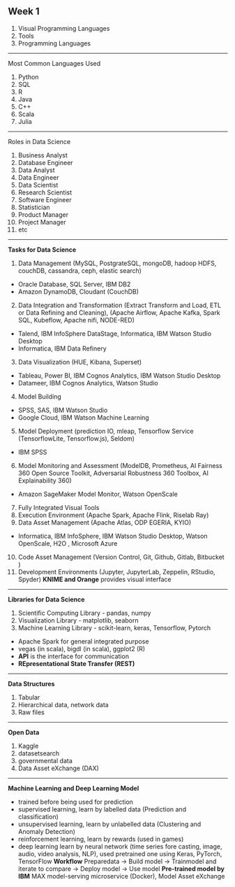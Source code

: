 ## Week 1
1. Visual Programming Languages
2. Tools
3. Programming Languages
---
Most Common Languages Used
1. Python
2. SQL
3. R
4. Java
5. C++
6. Scala
7. Julia
---
Roles in Data Science
1. Business Analyst
2. Database Engineer
3. Data Analyst
4. Data Engineer
5. Data Scientist
6. Research Scientist
7. Software Engineer
8. Statistician
9. Product Manager
10. Project Manager
11. etc
---
**Tasks for Data Science**
1. Data Management (MySQL, PostgrateSQL, mongoDB, hadoop HDFS, couchDB, cassandra, ceph, elastic search)
  - Oracle Database, SQL Server, IBM DB2
  - Amazon DynamoDB, Cloudant (CouchDB)
2. Data Integration and Transformation (Extract Transform and Load, ETL or Data Refining and Cleaning), (Apache Airflow, Apache Kafka, Spark SQL, Kubeflow, Apache nifi, NODE-RED)
  - Talend, IBM InfoSphere DataStage, Informatica, IBM Watson Studio Desktop
  - Informatica, IBM Data Refinery
3. Data Visualization (HUE, Kibana, Superset)
  - Tableau, Power BI, IBM Cognos Analytics, IBM Watson Studio Desktop
  - Datameer, IBM Cognos Analytics, Watson Studio
4. Model Building
  - SPSS, SAS, IBM Watson Studio
  - Google Cloud, IBM Watson Machine Learning
5. Model Deployment (prediction IO, mleap, Tensorflow Service (TensorflowLite, Tensorflow.js), Seldom)
  - IBM SPSS
6. Model Monitoring and Assessment (ModelDB, Prometheus, AI Fairness 360 Open Source Toolkit, Adversarial Robustness 360 Toolbox, AI Explainability 360)
  - Amazon SageMaker Model Monitor, Watson OpenScale
7. Fully Integrated Visual Tools
8. Execution Environment (Apache Spark, Apache Flink, Riselab Ray)
9. Data Asset Management (Apache Atlas, ODP EGERIA, KYIO)
  - Informatica, IBM InfoSphere, IBM Watson Studio Desktop, Watson OpenScale, H2O , Microsoft Azure
10. Code Asset Management (Version Control, Git, Github, Gitlab, Bitbucket )
11. Development Environments (Jupyter, JupyterLab, Zeppelin, RStudio, Spyder)
**KNIME and Orange** provides visual interface
---
**Libraries for Data Science**
1. Scientific Computing Library - pandas, numpy
2. Visualization Library - matplotlib, seaborn
3. Machine Learning Library - scikit-learn, keras, Tensorflow, Pytorch
- Apache Spark for general integrated purpose
- vegas (in scala), bigdl (in scala), ggplot2 (R)
- **API** is the interface for communication
- **REpresentational State Transfer (REST)**
---
**Data Structures**
1. Tabular
2. Hierarchical data, network data
3. Raw files
---
**Open Data**
1. Kaggle
2. datasetsearch
3. governmental data
4. Data Asset eXchange (DAX)
---
**Machine Learning and Deep Learning Model**
- trained before being used for prediction
- supervised learning, learn by labelled data (Prediction and classification)
- unsupervised learning, learn by unlabelled data (Clustering and Anomaly Detection)
- reinforcement learning, learn by rewards (used in games)
- deep learning learn by neural network (time series fore casting, image, audio, video analysis, NLP), used pretrained one using Keras, PyTorch, TensorFlow
**Workflow**
Preparedata -> Build model -> Trainmodel and iterate to compare -> Deploy model -> Use model
**Pre-trained model by IBM** MAX model-serving microservice (Docker), Model Asset eXchange
